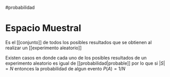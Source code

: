 #probabilidad
# Espacio Muestral

Es el [[conjunto]] de todos los posibles resultados que se obtienen al realizar un [[experimento aleatorio]]

Existen casos en donde cada uno de los posibles resultados de un experimento aleatorio es igual de [[probabilidad|probable]] por lo que si $|S|= N$ entonces la probabilidad de algun evento $P(A)=1/N$

